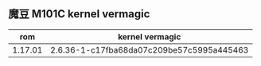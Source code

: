 
## 魔豆 M101C kernel vermagic
rom            | kernel vermagic
---------------|-----------------------------------------------------------
1.17.01        | 2.6.36-1-c17fba68da07c209be57c5995a445463

<!-- 多说评论框 start -->
<div class="ds-thread" data-thread-key="docs-modou" data-title="魔豆" data-url="http://openwrt.io/docs/modou/"></div>
<!-- 多说评论框 end -->
